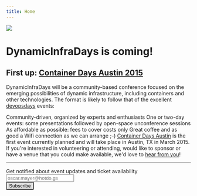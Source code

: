 ```yaml
---
title: Home
---
```


<img src="http://dynamicinfradays.org/img/logo.png" style="margin-left:auto;margin-right:auto;display:block">

# DynamicInfraDays is coming!
## First up: **[Container Days Austin 2015](http://dynamicinfradays.org/events/2015-austin/)**

DynamicInfraDays will be a community-based conference focused on the emerging possibilities of dynamic infrastructure, including containers and other technologies. The format is likely to follow that of the excellent [devopsdays](http://devopsdays.org/) events:

Community-driven, organized by experts and enthusiasts
One or two-day events: some presentations followed by open-space unconference sessions
As affordable as possible: fees to cover costs only
Great coffee and as good a Wifi connection as we can arrange ;-)
[Container Days Austin](http://dynamicinfradays.org/events/2015-austin/) is the first event currently planned and will take place in Austin, TX in March 2015.   
If you're interested in volunteering or attending, would like to sponsor or have a venue that you could make available, we'd love to [hear from you](mailto:info@dynamicinfradays.org)!

-----

<!-- Begin MailChimp Signup Form -->
<div id="mc_embed_signup">
<form action="//random.us10.list-manage.com/subscribe/post?u=27ad0ec0e040d8cb661d8d360&amp;id=3f2148763f" method="post" id="mc-embedded-subscribe-form" name="mc-embedded-subscribe-form" class="validate" target="_blank" novalidate>
    <div id="mc_embed_signup_scroll">
<label>Get notified about event updates and ticket availability</label>
<div class="mc-field-group">
  <input type="email" value="" name="EMAIL" class="required email" placeholder="oscar.mayer@hotdo.gs" id="mce-EMAIL">
</div>
  <div id="mce-responses" class="clear">
    <div class="response" id="mce-error-response" style="display:none"></div>
    <div class="response" id="mce-success-response" style="display:none"></div>
  </div>    <!-- real people should not fill this in and expect good things - do not remove this or risk form bot signups-->
    <div style="position: absolute; left: -5000px;"><input type="text" name="b_27ad0ec0e040d8cb661d8d360_3f2148763f" tabindex="-1" value=""></div>
    <style> #mc_embed_signup .button {background:#ddd}</style><input type="submit" value="Subscribe" name="subscribe" id="mc-embedded-subscribe" class="button">
    </div>
</form>
</div>
<!--End mc_embed_signup-->

